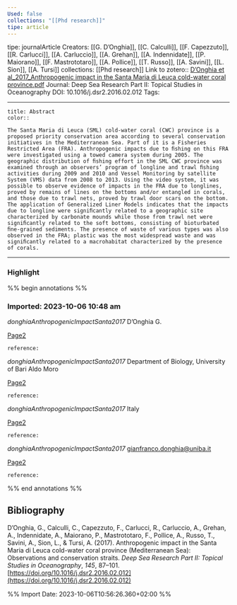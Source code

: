 ```yaml
---
Used: false
collections: "[[Phd research]]"
tipe: article
---
```

tipe: journalArticle
Creators: [[G. D’Onghia]], [[C. Calculli]], [[F. Capezzuto]], [[R. Carlucci]], [[A. Carluccio]], [[A. Grehan]], [[A. Indennidate]], [[P. Maiorano]], [[F. Mastrototaro]], [[A. Pollice]], [[T. Russo]], [[A. Savini]], [[L. Sion]], [[A. Tursi]]
collections: [[Phd research]]
Link to zotero:: [D’Onghia et al_2017_Anthropogenic impact in the Santa Maria di Leuca cold-water coral province.pdf](zotero://select/library/items/GXPC872D)
Journal: Deep Sea Research Part II: Topical Studies in Oceanography
DOI: 10.1016/j.dsr2.2016.02.012
Tags: 

---
```ad-note
title: Abstract
color:: 

The Santa Maria di Leuca (SML) cold-water coral (CWC) province is a proposed priority conservation area according to several conservation initiatives in the Mediterranean Sea. Part of it is a Fisheries Restricted Area (FRA). Anthropogenic impacts due to ﬁshing on this FRA were investigated using a towed camera system during 2005. The geographic distribution of ﬁshing effort in the SML CWC province was examined through an observers’ program of longline and trawl ﬁshing activities during 2009 and 2010 and Vessel Monitoring by satellite System (VMS) data from 2008 to 2013. Using the video system, it was possible to observe evidence of impacts in the FRA due to longlines, proved by remains of lines on the bottoms and/or entangled in corals, and those due to trawl nets, proved by trawl door scars on the bottom. The application of Generalized Liner Models indicates that the impacts due to longline were signiﬁcantly related to a geographic site characterized by carbonate mounds while those from trawl net were signiﬁcantly related to the soft bottoms, consisting of bioturbated ﬁne-grained sediments. The presence of waste of various types was also observed in the FRA; plastic was the most widespread waste and was signiﬁcantly related to a macrohabitat characterized by the presence of corals.

```

---
### Highlight

%% begin annotations %%



### Imported: 2023-10-06 10:48 am

*donghiaAnthropogenicImpactSanta2017*
	D’Onghia G. 
	
[Page2](zotero://open-pdf/library/items/GXPC872D?page=2&a=JFG3SEWJ)
	
	
	
	reference:

*donghiaAnthropogenicImpactSanta2017*
	Department of Biology, University of Bari Aldo Moro 
	
[Page2](zotero://open-pdf/library/items/GXPC872D?page=2&a=RKE4EQUS)
	
	
	
	reference:

*donghiaAnthropogenicImpactSanta2017*
	Italy 
	
[Page2](zotero://open-pdf/library/items/GXPC872D?page=2&a=TFULJA9E)
	
	
	
	reference:

*donghiaAnthropogenicImpactSanta2017*
	gianfranco.donghia@uniba.it 
	
[Page2](zotero://open-pdf/library/items/GXPC872D?page=2&a=Z4XRG9LA)
	
	
	
	reference:


%% end annotations %%

## Bibliography

D’Onghia, G., Calculli, C., Capezzuto, F., Carlucci, R., Carluccio, A., Grehan, A., Indennidate, A., Maiorano, P., Mastrototaro, F., Pollice, A., Russo, T., Savini, A., Sion, L., & Tursi, A. (2017). Anthropogenic impact in the Santa Maria di Leuca cold-water coral province (Mediterranean Sea): Observations and conservation straits. _Deep Sea Research Part II: Topical Studies in Oceanography_, _145_, 87–101. [https://doi.org/10.1016/j.dsr2.2016.02.012](https://doi.org/10.1016/j.dsr2.2016.02.012)

%% Import Date: 2023-10-06T10:56:26.360+02:00 %%
